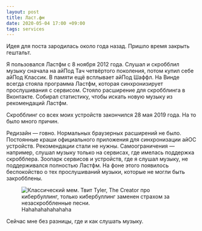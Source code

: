 ```yaml
---
layout: post
title: Ласт.фм
date: 2020-05-04 17:00 +09:00
tags: services
---
```


Идея для поста зародилась около года назад. Пришло время закрыть гештальт.

Я пользовался Ластфм с 8 ноября 2012 года. Слушал и скробблил музыку сначала на айПод Тач четвёртого поколения, потом купил себе айПод Классик. В памяти ещё всплывает айПод Шаффл. На Винде всегда стояла программа Ластфм, которая синхронизирует прослушивания с сервисом. Стояло расширение для скробблинга в Вконтакте. Собирал статистику, чтобы искать новую музыку из рекомендаций Ластфм.

Скробблинг со всех моих устройств закончился 28 мая 2019 года. На то было много причин.

Редизайн — говно. Нормальных браузерных расширений не было. Постоянные краши официального приложения для синхронизации айОС устройств. Рекомендации стали не нужны. Самоограничения — например, слушал музыку только на сервисах, где имелась поддержка скробблера. Зоопарк сервисов и устройств, где я слушал музыку, не поддерживался полностью Ластфм. На фоне этого появилось беспокойство о тех прослушиваний музыки, которые не могли быть закробблены.

<figure>
  <img src="/images/lastfm/tyler.png" data-action="zoom" alt="Классический мем. Твит Tyler, The Creator про кибербуллинг, только кибербуллинг заменен страхом за незаскроббленные песни.">
  <figcaption>Hahahahahahahaha</figcaption>
</figure>

Сейчас мне без разницы, где и как слушать музыку.

